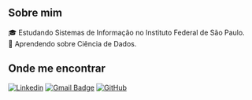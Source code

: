 ## Sobre mim

🎓 Estudando Sistemas de Informação no Instituto Federal de São Paulo.\
🌱 Aprendendo sobre Ciência de Dados.

## Onde me encontrar

[![Linkedin](https://img.shields.io/badge/-diegorbastos-blue?style=flat-square&logo=Linkedin&logoColor=white&link=https://www.linkedin.com/in/diegorbastos/)](https://www.linkedin.com/in/diegorbastos/)
[![Gmail Badge](https://img.shields.io/badge/-b.diieego@gmail.com-006bed?style=flat-square&logo=Gmail&logoColor=white&link=mailto:b.diieego@gmail.com)](mailto:b.diieego@gmail.com)
[![GitHub](https://img.shields.io/github/followers/diegorbastos?label=follow&style=social)](https://github.com/diegorbastos)
